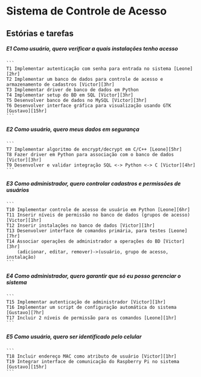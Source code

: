 # Sistema de Controle de Acesso

## Estórias e tarefas

##### E1 Como usuário, quero verificar a quais instalações tenho acesso
	```
	T1 Implementar autenticação com senha para entrada no sistema [Leone][2hr]	
	T2 Implementar um banco de dados para controle de acesso e armazenamento de cadastros [Victor][3hr]	
	T3 Implementar driver de banco de dados em Python
	T4 Implementar setup do BD em SQL [Victor][3hr]	
	T5 Desenvolver banco de dados no MySQL [Victor][3hr]
	T6 Desenvolver interface gráfica para visualização usando GTK [Gustavo][15hr]
	```

##### E2 Como usuário, quero meus dados em segurança
	```
	T7 Implementar algoritmo de encrypt/decrypt em C/C++ [Leone][5hr]
	T8 Fazer driver em Python para associação com o banco de dados [Victor][3hr]
	T9 Desenvolver e validar integração SQL <-> Python <-> C [Victor][4hr]
	```

##### E3 Como administrador, quero controlar cadastros e permissões de usuários
	```
	T10 Implementar controle de acesso de usuário em Python [Leone][6hr]
	T11 Inserir níveis de permissão no banco de dados (grupos de acesso) [Victor][1hr]	
	T12 Inserir instalações no banco de dados [Victor][1hr]
	T13 Desenvolver interface de comandos primária, para testes [Leone][7hr]
	T14 Associar operações de administrador a operações do BD [Victor][3hr]
		(adicionar, editar, remover)->(usuário, grupo de acesso, instalação)
	```

##### E4 Como administrador, quero garantir que só eu posso gerenciar o sistema
	```
	T15 Implementar autenticação de administrador [Victor][1hr]
	T16 Implementar um script de configuração automática do sistema [Gustavo][7hr]
	T17 Incluir 2 níveis de permissão para os comandos [Leone][1hr]
	```
	
##### E5 Como usuário, quero ser identificado pelo celular
	```
	T18 Incluir endereço MAC como atributo de usuário [Victor][1hr]
	T19 Integrar interface de comunicação do Raspberry Pi no sistema [Gustavo][15hr]
	```
